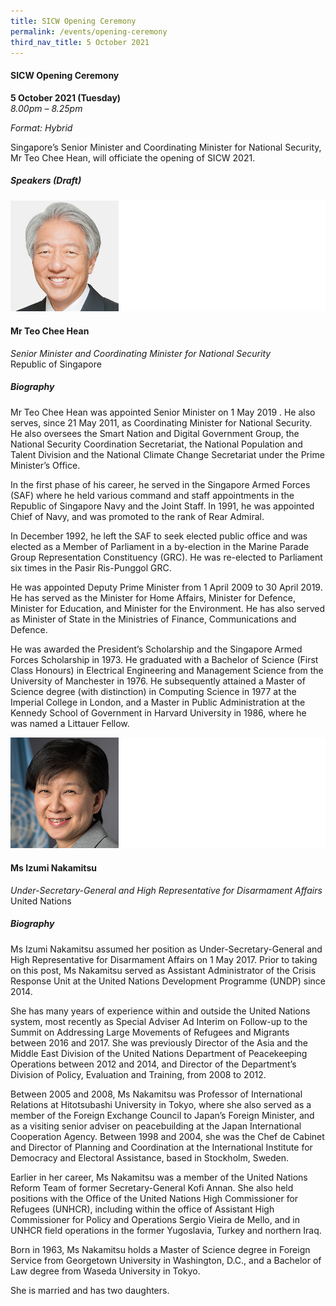 ```yaml
---
title: SICW Opening Ceremony
permalink: /events/opening-ceremony
third_nav_title: 5 October 2021
---
```

#### **SICW Opening Ceremony**

**5 October 2021 (Tuesday)**  
*8.00pm – 8.25pm*

*Format: Hybrid*

Singapore’s Senior Minister and Coordinating Minister for National Security, Mr Teo Chee Hean, will officiate the opening of SICW 2021.

##### **Speakers (Draft)**

![Teo Chee Hean](/images/speakers/SM-Teo.jpg)

#### **Mr Teo Chee Hean**

*Senior Minister and Coordinating Minister for National Security*  
Republic of Singapore

##### **Biography**

Mr Teo Chee Hean was appointed Senior Minister on 1 May 2019 . He also serves, since 21 May 2011, as Coordinating Minister for National Security. He also oversees the Smart Nation and Digital Government Group, the National Security Coordination Secretariat, the National Population and Talent Division and the National Climate Change Secretariat under the Prime Minister’s Office.

In the first phase of his career, he served in the Singapore Armed Forces (SAF) where he held various command and staff appointments in the Republic of Singapore Navy and the Joint Staff. In 1991, he was appointed Chief of Navy, and was promoted to the rank of Rear Admiral.

In December 1992, he left the SAF to seek elected public office and was elected as a Member of Parliament in a by-election in the Marine Parade Group Representation Constituency (GRC). He was re-elected to Parliament six times in the Pasir Ris-Punggol GRC.

He was appointed Deputy Prime Minister from 1 April 2009 to 30 April 2019. He has served as the Minister for Home Affairs, Minister for Defence, Minister for Education, and Minister for the Environment. He has also served as Minister of State in the Ministries of Finance, Communications and Defence.

He was awarded the President’s Scholarship and the Singapore Armed Forces Scholarship in 1973. He graduated with a Bachelor of Science (First Class Honours) in Electrical Engineering and Management Science from the University of Manchester in 1976. He subsequently attained a Master of Science degree (with distinction) in Computing Science in 1977 at the Imperial College in London, and a Master in Public Administration at the Kennedy School of Government in Harvard University in 1986, where he was named a Littauer Fellow.

![Izumi Nakamitsu](/images/speakers/I-Nakamitsu.jpg)

#### **Ms Izumi Nakamitsu**

*Under-Secretary-General and High Representative for Disarmament Affairs*  
United Nations

##### **Biography**

Ms Izumi Nakamitsu assumed her position as Under-Secretary-General and High Representative for
Disarmament Affairs on 1 May 2017. Prior to taking on this post, Ms Nakamitsu served as Assistant
Administrator of the Crisis Response Unit at the United Nations Development Programme (UNDP)
since 2014.

She has many years of experience within and outside the United Nations system, most recently as
Special Adviser Ad Interim on Follow-up to the Summit on Addressing Large Movements of
Refugees and Migrants between 2016 and 2017. She was previously Director of the Asia and the
Middle East Division of the United Nations Department of Peacekeeping Operations between 2012
and 2014, and Director of the Department’s Division of Policy, Evaluation and Training, from 2008
to 2012.

Between 2005 and 2008, Ms Nakamitsu was Professor of International Relations at Hitotsubashi
University in Tokyo, where she also served as a member of the Foreign Exchange Council to Japan’s
Foreign Minister, and as a visiting senior adviser on peacebuilding at the Japan International
Cooperation Agency. Between 1998 and 2004, she was the Chef de Cabinet and Director of Planning
and Coordination at the International Institute for Democracy and Electoral Assistance, based in
Stockholm, Sweden.

Earlier in her career, Ms Nakamitsu was a member of the United Nations Reform Team of former
Secretary-General Kofi Annan. She also held positions with the Office of the United Nations High
Commissioner for Refugees (UNHCR), including within the office of Assistant High Commissioner
for Policy and Operations Sergio Vieira de Mello, and in UNHCR field operations in the former
Yugoslavia, Turkey and northern Iraq.

Born in 1963, Ms Nakamitsu holds a Master of Science degree in Foreign Service from Georgetown
University in Washington, D.C., and a Bachelor of Law degree from Waseda University in Tokyo.

She is married and has two daughters.